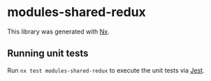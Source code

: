 # modules-shared-redux

This library was generated with [Nx](https://nx.dev).

## Running unit tests

Run `nx test modules-shared-redux` to execute the unit tests via [Jest](https://jestjs.io).
